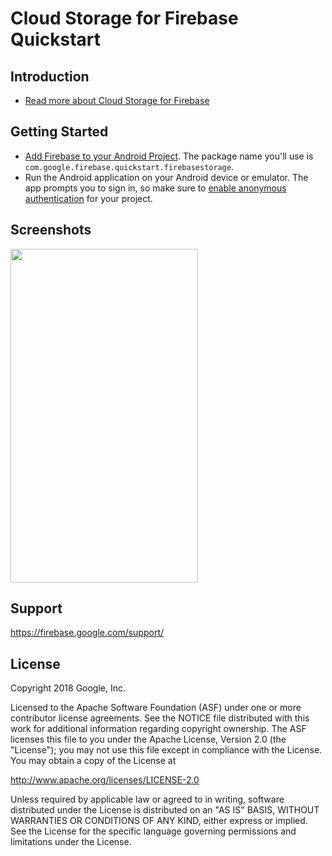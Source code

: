 Cloud Storage for Firebase Quickstart
==============================

Introduction
------------

- [Read more about Cloud Storage for Firebase](https://firebase.google.com/docs/storage)

Getting Started
---------------

- [Add Firebase to your Android Project](https://firebase.google.com/docs/android/setup).
The package name you'll use is `com.google.firebase.quickstart.firebasestorage`.
- Run the Android application on your Android device or emulator. The app prompts you to
sign in, so make sure to [enable anonymous authentication](https://console.firebase.google.com/project/_/authentication/providers)
for your project.

Screenshots
-----------
<img src="app/src/screen.png" height="534" width="300"/>

Support
-------

https://firebase.google.com/support/

License
-------

Copyright 2018 Google, Inc.

Licensed to the Apache Software Foundation (ASF) under one or more contributor
license agreements.  See the NOTICE file distributed with this work for
additional information regarding copyright ownership.  The ASF licenses this
file to you under the Apache License, Version 2.0 (the "License"); you may not
use this file except in compliance with the License.  You may obtain a copy of
the License at

  http://www.apache.org/licenses/LICENSE-2.0

Unless required by applicable law or agreed to in writing, software
distributed under the License is distributed on an "AS IS" BASIS, WITHOUT
WARRANTIES OR CONDITIONS OF ANY KIND, either express or implied.  See the
License for the specific language governing permissions and limitations under
the License.
